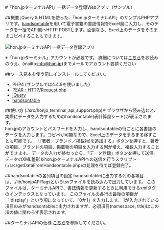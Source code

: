 #「hon.jpターミナルAPI」一括データ登録Webアプリ（サンプル）

##概要
jQuery & HTMLを使った、「hon.jpターミナルAPI」のサンプルPHPアプリです。[handsontable](http://handsontable.com/)を用いて電子書籍の書誌情報をExcel風に入力し、そのデータを一括でAPI側へHTTP POSTします。面倒なら、Excel上のデータをそのままコピペすることもできます。
<br>
<br>
![hon.jpターミナルAPI 一括データ登録アプリ](http://hon.jp/doc/terminal_sampleapp.jpg)

※「hon.jpターミナル」アカウントが必要です。 詳細については[こちら](http://hon.jp/doc/honjpterminal.html)をお読みのうえ、(mailto:info@hon.jp)までメールでアカウント要請ください

##ソース見本を使う前にインストールしてください。
+ PHP4 (サンプルでは4.4.9を使いました）
+ [PEAR - HTTP/Request.php](http://pear.php.net/)
+ [jQuery](http://jquery.com/)
+ [handsontable](http://handsontable.com/)

##使い方
(./src/honjp_terminal_api_support.php)をブラウザから読み込むと、実際にデータを入力するためのhandsontable(表計算風シート)が表示されます。<br>
hon.jpのアカウントとパスワードを入力し、handsontableの行ごとに各書誌のデータを入力します。コピペが可能なので、Excel上のデータをまるまる移すことも可能です。
「[著者／ブランド／掲載物]を追加する」ボタンを押すと、著者の項目、ブランドの項目、掲載物の項目を入力する列が増え、複数入力することができます。
データの入力が終わったら、「データ登録」ボタンを押して送信。データのXML整形＆hon.jpターミナルAPIへの送信を行うスクリプト(./src/getDataFromHandsontable.php)の処理を待てば登録完了。

##handsontableの各列項目の設定
handsontableに出力する列の各項目は、./lib/honjpAPITagsというtsvファイルを読み込んで出力しています。
このファイルは、ターミナルAPIで、書誌情報を更新するときに利用できるxmlタグのインデックスとなっています。
このファイルの各行の最後の項目が「'display'」という項になっていて、「0か1」を入力します。
1が入力されている項目のみがhandsontableに出力されますが、必須項目(namespace, title)はこの項の値に関わらず表示されます。

##ターミナルAPIの仕様
[こちら](http://hon.jp/doc/about_terminal_api.html)を参照してください。
